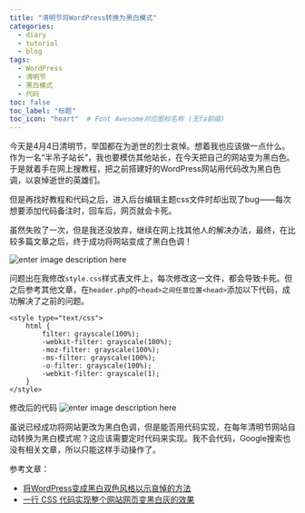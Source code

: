 ```yaml
---
title: "清明节将WordPress转换为黑白模式"
categories:
  - diary
  - tutorial
  - blog
tags:
  - WordPress
  - 清明节
  - 黑白模式
  - 代码
toc: false
toc_label: "标题"
toc_icon: "heart"  # Font Awesome对应图标名称 (无fa前缀)	
---
```

今天是4月4日清明节，举国都在为逝世的烈士哀悼。想着我也应该做一点什么。作为一名“半吊子站长”，我也要模仿其他站长，在今天把自己的网站变为黑白色。于是就着手在网上搜教程，把之前搭建好的WordPress网站用代码改为黑白色调，以哀悼逝世的英雄们。

但是再找好教程和代码之后，进入后台编辑主题css文件时却出现了bug——每次想要添加代码备注时，回车后，网页就会卡死。

虽然失败了一次，但是我还没放弃，继续在网上找其他人的解决办法，最终，在比较多篇文章之后，终于成功将网站变成了黑白色调！

![enter image description here](https://s1.ax1x.com/2020/04/04/GdgFjP.png)

问题出在我修改`style.css`样式表文件上，每次修改这一文件，都会导致卡死。但之后参考其他文章，在`header.php`的`<head>之间任意位置<head>`添加以下代码，成功解决了之前的问题。
```
<style type="text/css">
    html {
        filter: grayscale(100%); 
        -webkit-filter: grayscale(100%); 
        -moz-filter: grayscale(100%); 
        -ms-filter: grayscale(100%); 
        -o-filter: grayscale(100%); 
        -webkit-filter: grayscale(1);
    }
</style>
```

修改后的代码
![enter image description here](https://s1.ax1x.com/2020/04/04/Gdgphd.png)

虽说已经成功将网站更改为黑白色调，但是能否用代码实现，在每年清明节网站自动转换为黑白模式呢？这应该需要定时代码来实现。我不会代码，Google搜索也没有相关文章，所以只能这样手动操作了。

参考文章：

- [将WordPress变成黑白双色风格以示哀悼的方法](https://www.arefly.com/wordpress-black-white/)
- [一行 CSS 代码实现整个网站网页变黑白灰的效果](https://oldtang.com/2793.html)